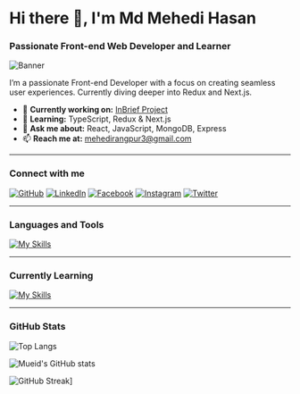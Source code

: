 # Hi there 👋, I'm Md Mehedi Hasan
### Passionate Front-end Web Developer and Learner

![Banner](https://media.licdn.com/dms/image/v2/D4E16AQGamOR3cvs4vw/profile-displaybackgroundimage-shrink_350_1400/profile-displaybackgroundimage-shrink_350_1400/0/1731941012118?e=1737590400&v=beta&t=-XBC5K2n7xrtPsNZn5JJwGzQdxsnUd_lKSc4JxuNDIw)

I’m a passionate Front-end Developer with a focus on creating seamless user experiences. Currently diving deeper into Redux and Next.js.

- 🔭 **Currently working on:** [InBrief Project](https://inbrief-3d9ce.web.app/)
- 🌱 **Learning:** TypeScript, Redux & Next.js
- 💬 **Ask me about:** React, JavaScript, MongoDB, Express
- 📫 **Reach me at:** mehedirangpur3@gmail.com

---

### Connect with me

[![GitHub](https://img.shields.io/badge/GitHub-%2312100E.svg?style=for-the-badge&logo=github&logoColor=white)](https://github.com/MUEID11)
[![LinkedIn](https://img.shields.io/badge/LinkedIn-%230077B5.svg?style=for-the-badge&logo=linkedin&logoColor=white)](https://www.linkedin.com/in/mehedirangpur)
[![Facebook](https://img.shields.io/badge/Facebook-%231877F2.svg?style=for-the-badge&logo=facebook&logoColor=white)](https://www.facebook.com/mueid11)
[![Instagram](https://img.shields.io/badge/Instagram-%23E4405F.svg?style=for-the-badge&logo=instagram&logoColor=white)](https://www.instagram.com/mueid11)
[![Twitter](https://img.shields.io/badge/Twitter-%231DA1F2.svg?style=for-the-badge&logo=twitter&logoColor=white)](https://twitter.com/@mehedirangpur)

---

### Languages and Tools

[![My Skills](https://skillicons.dev/icons?i=js,mongodb,expressjs,react,nodejs,html,css,tailwind,bootstrap)](https://mueid-portfolio.vercel.app)

---

### Currently Learning

[![My Skills](https://skillicons.dev/icons?i=ts,nextjs,redux)](https://mueid-portfolio.vercel.app)

---

### GitHub Stats

![Top Langs](https://github-readme-stats.vercel.app/api/top-langs/?username=MUEID11&show_icons=true&theme=transparent)

![Mueid's GitHub stats](https://github-readme-stats.vercel.app/api?username=MUEID11&show_icons=true&theme=transparent)

![GitHub Streak](https://github-readme-streak-stats.herokuapp.com?user=MUEID11&theme=transparent)]



